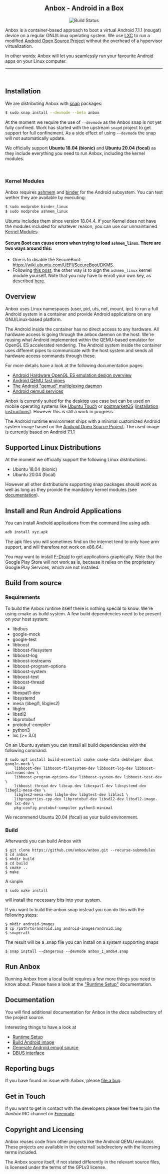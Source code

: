 <h2 align="center">Anbox - Android in a Box</h2>
<p align="center">
  <img title="Build Status" src="https://travis-ci.org/anbox/anbox.svg?branch=master">
</p>

Anbox is a container-based approach to boot a virtual Android 7.1.1 (nougat) device on a regular GNU/Linux operating system. We use [LXC](https://linuxcontainers.org/) to run a modified [Android Open Source Project](https://source.android.com/) without the overhead of a hypervisor virtualization. 

In other words: Anbox will let you seamlessly run your favourite Android apps on your Linux computer.

____
&nbsp;
## **Installation**
We are distributing Anbox with [snap](https://snapcraft.io) packages:
```sh
$ sudo snap install --devmode --beta anbox
```
At the moment we require the use of `--devmode` as the Anbox snap is not
yet fully confined. Work has started with the upstream `snapd` project to
get support for full confinement. As a side effect of using `--devmode` the snap will not automatically update.

We officially support **Ubuntu 18.04 (bionic)** and **Ubuntu 20.04 (focal)** as they include everything you need to run Anbox, including the kernel modules.

&nbsp;
### **Kernel Modules**
Anbox requires [ashmem](https://elinux.org/Android_Kernel_Features#ashmem) and [binder](https://elinux.org/Android_Binder) for the Android subsystem. You can test wether they are available by executing:
```sh
$ sudo modprobe binder_linux
$ sudo modprobe ashmem_linux
```
Ubuntu includes them since version 18.04.4. If your Kernel does not have the modules included for whatever reason, you can use our unmaintained [Kernel Modules](https://github.com/anbox/anbox-modules).


#### **Secure Boot can cause errors when trying to load `ashmem_linux`**. There are two ways around this: 
* One is to disable the SecureBoot: https://wiki.ubuntu.com/UEFI/SecureBoot/DKMS. 
* Following [this post](https://github.com/anbox/anbox/issues/1570), the other way is to sign the `ashmem_linux` kernel module yourself. Note that you may have to enroll your own key, as described [here](https://ubuntu.com/blog/how-to-sign-things-for-secure-boot).
<!-- TODO: mode detailed desctiption of process
  - create separate guide
-->

## Overview

Anbox uses Linux namespaces (user, pid, uts, net, mount, ipc) to run a
full Android system in a container and provide Android applications on
any GNU/Linux-based platform.

The Android inside the container has no direct access to any hardware.
All hardware access is going through the anbox daemon on the host. We're
reusing what Android implemented within the QEMU-based emulator for OpenGL
ES accelerated rendering. The Android system inside the container uses
different pipes to communicate with the host system and sends all hardware
access commands through these.

For more details have a look at the following documentation pages:

 * [Android Hardware OpenGL ES emulation design overview](https://android.googlesource.com/platform/external/qemu/+/emu-master-dev/android/android-emugl/DESIGN)
 * [Android QEMU fast pipes](https://android.googlesource.com/platform/external/qemu/+/emu-master-dev/android/docs/ANDROID-QEMU-PIPE.TXT)
 * [The Android "qemud" multiplexing daemon](https://android.googlesource.com/platform/external/qemu/+/emu-master-dev/android/docs/ANDROID-QEMUD.TXT)
 * [Android qemud services](https://android.googlesource.com/platform/external/qemu/+/emu-master-dev/android/docs/ANDROID-QEMUD-SERVICES.TXT)

Anbox is currently suited for the desktop use case but can be used on mobile
operating systems like [Ubuntu Touch](https://ubuntu-touch.io/) or
[postmarketOS](https://postmarketos.org)
([installation instructions](https://wiki.postmarketos.org/wiki/Anbox)).
However this is still a work in progress.

The Android runtime environment ships with a minimal customized Android system
image based on the [Android Open Source Project](https://source.android.com/).
The used image is currently based on Android 7.1.1

## Supported Linux Distributions

At the moment we officially support the following Linux distributions:

 * Ubuntu 18.04 (bionic)
 * Ubuntu 20.04 (focal)

However all other distributions supporting snap packages should work as
well as long as they provide the mandatory kernel modules (see [documentation](https://github.com/anbox/anbox/blob/master/docs/install.md#install-necessary-kernel-modules)).

## Install and Run Android Applications

You can install Android applications from the command line using adb.

```sh
adb install xyz.apk
```

The apk files you will sometimes find on the internet tend to only have arm
support, and will therefore not work on x86\_64.

You may want to install [F-Droid](https://f-droid.org/) to get applications
graphically. Note that the Google Play Store will not work as is, because it
relies on the proprietary Google Play Services, which are not installed.

## Build from source

### Requirements

To build the Anbox runtime itself there is nothing special to know. We're using
cmake as build system. A few build dependencies need to be present on your host
system:

 * libdbus
 * google-mock
 * google-test
 * libboost
 * libboost-filesystem
 * libboost-log
 * libboost-iostreams
 * libboost-program-options
 * libboost-system
 * libboost-test
 * libboost-thread
 * libcap
 * libexpat1-dev
 * libsystemd
 * mesa (libegl1, libgles2)
 * libglm
 * libsdl2
 * libprotobuf
 * protobuf-compiler
 * python3
 * lxc (>= 3.0)

On an Ubuntu system you can install all build dependencies with the following
command:

```
$ sudo apt install build-essential cmake cmake-data debhelper dbus google-mock \
    libboost-dev libboost-filesystem-dev libboost-log-dev libboost-iostreams-dev \
    libboost-program-options-dev libboost-system-dev libboost-test-dev \
    libboost-thread-dev libcap-dev libexpat1-dev libsystemd-dev libegl1-mesa-dev \
    libgles2-mesa-dev libglm-dev libgtest-dev liblxc1 \
    libproperties-cpp-dev libprotobuf-dev libsdl2-dev libsdl2-image-dev lxc-dev \
    pkg-config protobuf-compiler python3-minimal
```
We recommend Ubuntu 20.04 (focal) as your build environment.


### Build

Afterwards you can build Anbox with

```
$ git clone https://github.com/anbox/anbox.git --recurse-submodules
$ cd anbox
$ mkdir build
$ cd build
$ cmake ..
$ make
```

A simple

```
$ sudo make install
```

will install the necessary bits into your system.

If you want to build the anbox snap instead you can do this with the following
steps:

```
$ mkdir android-images
$ cp /path/to/android.img android-images/android.img
$ snapcraft
```

The result will be a .snap file you can install on a system supporting snaps

```
$ snap install --dangerous --devmode anbox_1_amd64.snap
```

## Run Anbox

Running Anbox from a local build requires a few more things you need to know
about. Please have a look at the ["Runtime Setup"](docs/runtime-setup.md)
documentation.

## Documentation

You will find additional documentation for Anbox in the *docs* subdirectory
of the project source.

Interesting things to have a look at

 * [Runtime Setup](docs/runtime-setup.md)
 * [Build Android image](docs/build-android.md)
 * [Generate Android emugl source](docs/generate-emugl-source.md)
 * [DBUS interface](docs/dbus.md)

## Reporting bugs

If you have found an issue with Anbox, please [file a bug](https://github.com/anbox/anbox/issues/new).

## Get in Touch

If you want to get in contact with the developers please feel free to join the
*#anbox* IRC channel on [Freenode](https://freenode.net/).

## Copyright and Licensing

Anbox reuses code from other projects like the Android QEMU emulator. These
projects are available in the external/ subdirectory with the licensing terms
included.

The Anbox source itself, if not stated differently in the relevant source files,
is licensed under the terms of the GPLv3 license.
